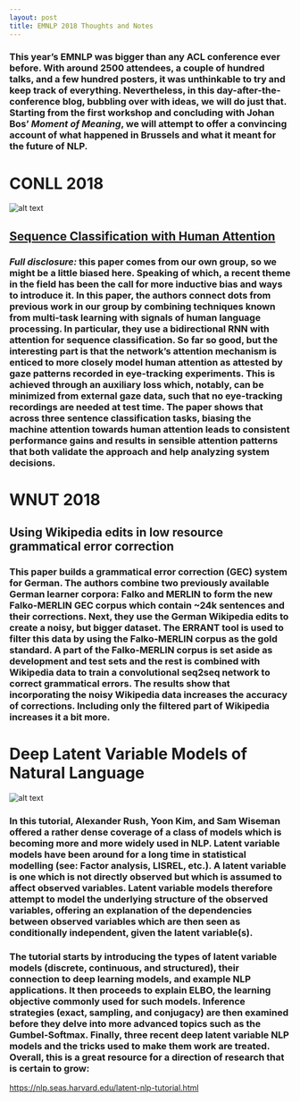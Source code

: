 ```yaml
---
layout: post
title: EMNLP 2018 Thoughts and Notes
---
```


### This year’s EMNLP was bigger than any ACL conference ever before. With around 2500 attendees, a couple of hundred talks, and a few hundred posters, it was unthinkable to try and keep track of everything. Nevertheless, in this day-after-the-conference blog, bubbling over with ideas, we will do just that. Starting from the first workshop and concluding with Johan Bos’ _Moment of Meaning_, we will attempt to offer a convincing account of what happened in Brussels and what it meant for the future of NLP.

# CONLL 2018
![alt text](
        {{supernlp.github.io}}/assets/img/award.jpeg  
      )
      

## [Sequence Classification with Human Attention](https://www.google.com)

### **_Full disclosure:_** this paper comes from our own group, so we might be a little biased here. Speaking of which, a recent theme in the field has been the call for more inductive bias and ways to introduce it. In this paper, the authors connect dots from previous work in our group by combining techniques known from multi-task learning with signals of human language processing. In particular, they use a bidirectional RNN with attention for sequence classification. So far so good, but the interesting part is that the network’s attention mechanism is enticed to more closely model human attention as attested by gaze patterns recorded in eye-tracking experiments. This is achieved through an auxiliary loss which, notably, can be minimized from external gaze data, such that no eye-tracking recordings are needed at test time. The paper shows that across three sentence classification tasks, biasing the machine attention towards human attention leads to consistent performance gains and results in sensible attention patterns that both validate the approach and help analyzing system decisions. 

# WNUT 2018

## Using Wikipedia edits in low resource grammatical error correction
### This paper builds a grammatical error correction (GEC) system for German. The authors combine two previously available German learner corpora: Falko and MERLIN to form the new Falko-MERLIN GEC corpus which contain ~24k sentences and their corrections. Next, they use the German Wikipedia edits to create a noisy, but bigger dataset. The ERRANT tool is used to filter this data by using the Falko-MERLIN corpus as the gold standard. A part of the Falko-MERLIN corpus is set aside as development and test sets and the rest is combined with Wikipedia data to train a convolutional seq2seq network to correct grammatical errors. The results show that incorporating the noisy Wikipedia data increases the accuracy of corrections. Including only the filtered part of Wikipedia increases it a bit more.

# Deep Latent Variable Models of Natural Language 
![alt text](
        {{supernlp.github.io}}/assets/img/latentvars.png  
      )
      
### In this tutorial, Alexander Rush, Yoon Kim, and Sam Wiseman offered a rather dense coverage of a class of models which is becoming more and more widely used in NLP. Latent variable models have been around for a long time in statistical modelling (see: Factor analysis, LISREL, etc.). A latent variable is one which is not directly observed but which is assumed to affect observed variables. Latent variable models therefore attempt to model the underlying structure of the observed variables, offering an explanation of the dependencies between observed variables which are then seen as conditionally independent, given the latent variable(s). 

### The tutorial starts by introducing the types of latent variable models (discrete, continuous, and structured), their connection to deep learning models, and example NLP applications. It then proceeds to explain ELBO, the learning objective commonly used for such models. Inference strategies (exact, sampling, and conjugacy) are then examined before they delve into more advanced topics such as the Gumbel-Softmax. Finally, three recent deep latent variable NLP models and the tricks used to make them work are treated. Overall, this is a great resource for a direction of research that is certain to grow:
https://nlp.seas.harvard.edu/latent-nlp-tutorial.html

